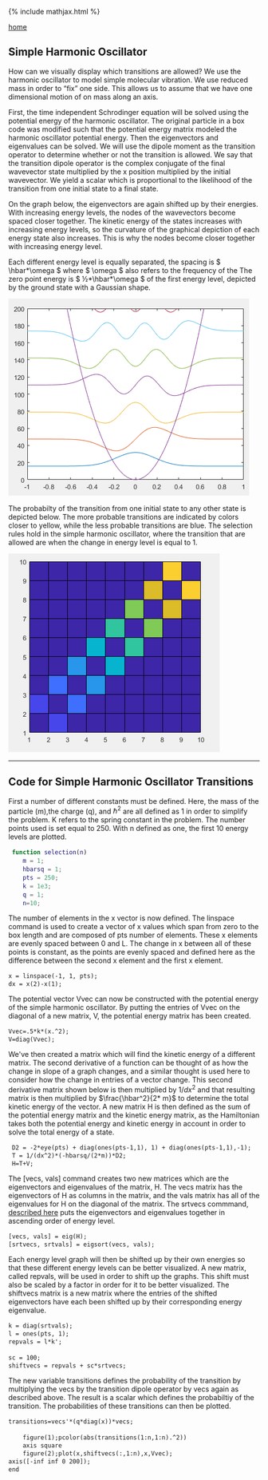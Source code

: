 {% include mathjax.html %}

[home](/README.md)

## Simple Harmonic Oscillator
How can we visually display which transitions are allowed? 
We use the harmonic oscillator to model simple molecular vibration. We use reduced mass in order to “fix” one side. This allows us to assume that we have one dimensional motion of on mass along an axis. 
 
First, the time independent Schrodinger equation will be solved using the potential energy of the harmonic oscillator. The original particle in a box code was modified such that the potential energy matrix modeled the harmonic oscillator potential energy. Then the eigenvectors and eigenvalues can be solved. We will use the dipole moment as the transition operator to determine whether or not the transition is allowed. We say that the transition dipole operator is the complex conjugate of the final wavevector state multiplied by the x position multiplied by the initial wavevector. We yield a scalar which is proportional to the likelihood of the transition from one initial state to a final state. 

On the graph below, the eigenvectors are again shifted up by their energies. With increasing energy levels, the nodes of the wavevectors become spaced closer together. The kinetic energy of the states increases with increasing energy levels, so the curvature of the graphical depiction of each energy state also increases. This is why the nodes become closer together with increasing energy level. 

Each different energy level is equally separated, the spacing is $ \hbar*\omega $ where $ \omega $ also refers to the frequency of the 
The zero point energy is $ ½*\hbar*\omega $ of the first energy level, depicted by the ground state with a Gaussian shape. 

![SHO](/selectionplot.PNG)

The probabilty of the transition from one initial state to any other state is depicted below. The more probable transitions are indicated by colors closer to yellow, while the less probable transitions are blue. The selection rules hold in the simple harmonic oscillator, where the transition that are allowed are when the change in energy level is equal to 1. 

![SHOO](/selectionprob.PNG)

---------------
 ## Code for Simple Harmonic Oscillator Transitions
 
First a number of different constants must be defined. Here, the mass of the particle (m),the charge (q), and ${\hbar^2}$ are all defined as 1 in order to simplify the problem. K refers to the spring constant in the problem. The number points used is set equal to 250. With n defined as one, the first 10 energy levels are plotted. 

```Matlab
 function selection(n)
    m = 1;
    hbarsq = 1; 
    pts = 250;
    k = 1e3;
    q = 1;
    n=10;
```


The number of elements in the x vector is now defined. The linspace command is used to create a vector of x values which span from zero to the box length and are composed of pts number of elements. These x elements are evenly spaced between 0 and L. The change in x between all of these points is constant, as the points are evenly spaced and defined here as the difference between the second x element and the first x element.

```
x = linspace(-1, 1, pts);
dx = x(2)-x(1);
```

The potential vector Vvec can now be constructed with the potential energy of the simple harmonic oscillator. By putting the entries of Vvec on the diagonal of a new matrix, V, the potential energy matrix has been created.


```
Vvec=.5*k*(x.^2);
V=diag(Vvec);
```

We've then created a matrix which will find the kinetic energy of a different matrix. The second derivative of a function can be thought of as how the change in slope of a graph changes, and a similar thought is used here to consider how the change in entries of a vector change. This second derivative matrix shown below is then multiplied by ${1/dx^2}$ and that resulting matrix is then multiplied by $\frac{\hbar^2}{2* m}$ to determine the total kinetic energy of the vector. A new matrix H is then defined as the sum of the potential energy matrix and the kinetic energy matrix, as the Hamiltonian takes both the potential energy and kinetic energy in account in order to solve the total energy of a state.

```
 D2 = -2*eye(pts) + diag(ones(pts-1,1), 1) + diag(ones(pts-1,1),-1);   
 T = 1/(dx^2)*(-hbarsq/(2*m))*D2;
 H=T+V; 
```

The [vecs, vals] command creates two new matrices which are the eigenvectors and eigenvalues of the matrix, H. The vecs matrix has the eigenvectors of H as columns in the matrix, and the vals matrix has all of the eigenvalues for H on the diagonal of the matrix. 
The srtvecs commmand, [described here](/Eigsort.md) puts the eigenvectors and eigenvalues together in ascending order of energy level. 

```
[vecs, vals] = eig(H);
[srtvecs, srtvals] = eigsort(vecs, vals);

```

Each energy level graph will then be shifted up by their own energies so that these different energy levels can be better visualized. A new matrix, called repvals, will be used in order to shift up the graphs. This shift must also be scaled by a factor in order for it to be better visualized. The shiftvecs matrix is a new matrix where the entries of the shifted eigenvectors have each been shifted up by their corresponding energy eigenvalue. 

```
k = diag(srtvals);
l = ones(pts, 1);
repvals = l*k';

sc = 100;
shiftvecs = repvals + sc*srtvecs;
```

The new variable transitions defines the probability of the transition by multiplying the vecs by the transition dipole operator by vecs again as described above. The result is a scalar which defines the probabiltiy of the transition. The probabilities of these transitions can then be plotted. 

```
transitions=vecs'*(q*diag(x))*vecs;

    figure(1);pcolor(abs(transitions(1:n,1:n).^2))
    axis square
    figure(2);plot(x,shiftvecs(:,1:n),x,Vvec); 
axis([-inf inf 0 200]);
end
 
